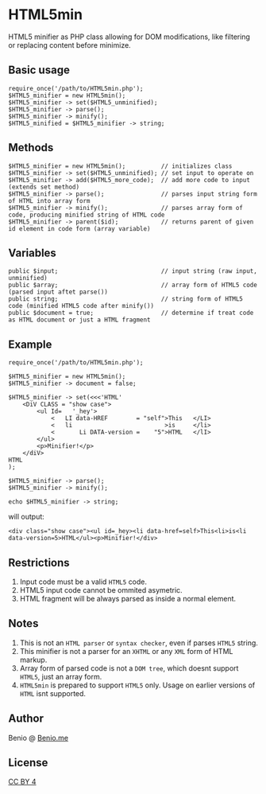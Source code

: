 # HTML5min
HTML5 minifier as PHP class allowing for DOM modifications, like filtering or replacing content before minimize.

## Basic usage

    require_once('/path/to/HTML5min.php');
    $HTML5_minifier = new HTML5min();
    $HTML5_minifier -> set($HTML5_unminified);
    $HTML5_minifier -> parse();
    $HTML5_minifier -> minify();
    $HTML5_minified = $HTML5_minifier -> string;
    

## Methods

    $HTML5_minifier = new HTML5min();          // initializes class
    $HTML5_minifier -> set($HTML5_unminified); // set input to operate on
    $HTML5_minifier -> add($HTML5_more_code);  // add more code to input (extends set method)
    $HTML5_minifier -> parse();                // parses input string form of HTML into array form
    $HTML5_minifier -> minify();               // parses array form of code, producing minified string of HTML code
    $HTML5_minifier -> parent($id);            // returns parent of given id element in code form (array variable)
    
## Variables
    public $input;                             // input string (raw input, unminified)
    public $array;                             // array form of HTML5 code (parsed input aftet parse())
    public string;                             // string form of HTML5 code (minified HTML5 code after minify())
    public $document = true;                   // determine if treat code as HTML document or just a HTML fragment

## Example
    require_once('/path/to/HTML5min.php');
    
    $HTML5_minifier = new HTML5min();
    $HTML5_minifier -> document = false;
    
    $HTML5_minifier -> set(<<<'HTML'
        <DiV CLASS = "show case">
    		<ul Id=   '_hey'>
    			<	LI data-HREF		= "self">This	</LI>
    			<	li                          >is		</li>
    			<       Li DATA-version	=    "5">HTML	</lI>
    		</ul>
    		<p>Minifier!</p>
    	</diV>
    HTML
    );
    
    $HTML5_minifier -> parse();
    $HTML5_minifier -> minify();
    
    echo $HTML5_minifier -> string;

will output:

    <div class="show case"><ul id=_hey><li data-href=self>This<li>is<li data-version=5>HTML</ul><p>Minifier!</div>

## Restrictions
1. Input code must be a valid `HTML5` code.
2. HTML5 input code cannot be ommited asymetric.
3. HTML fragment will be always parsed as inside a normal element.

## Notes
1. This is not an `HTML parser` or `syntax checker`, even if parses `HTML5` string.
2. This minifier is not a parser for an `XHTML` or any `XML` form of HTML markup.
3. Array form of parsed code is not a `DOM tree`, which doesnt support `HTML5`, just an array form.
4. `HTML5min` is prepared to support `HTML5` only. Usage on earlier versions of `HTML` isnt supported.
    
## Author
Benio @ [Benio.me](http://benio.me)

## License
[CC BY 4](http://creativecommons.org/licenses/by/4.0)
